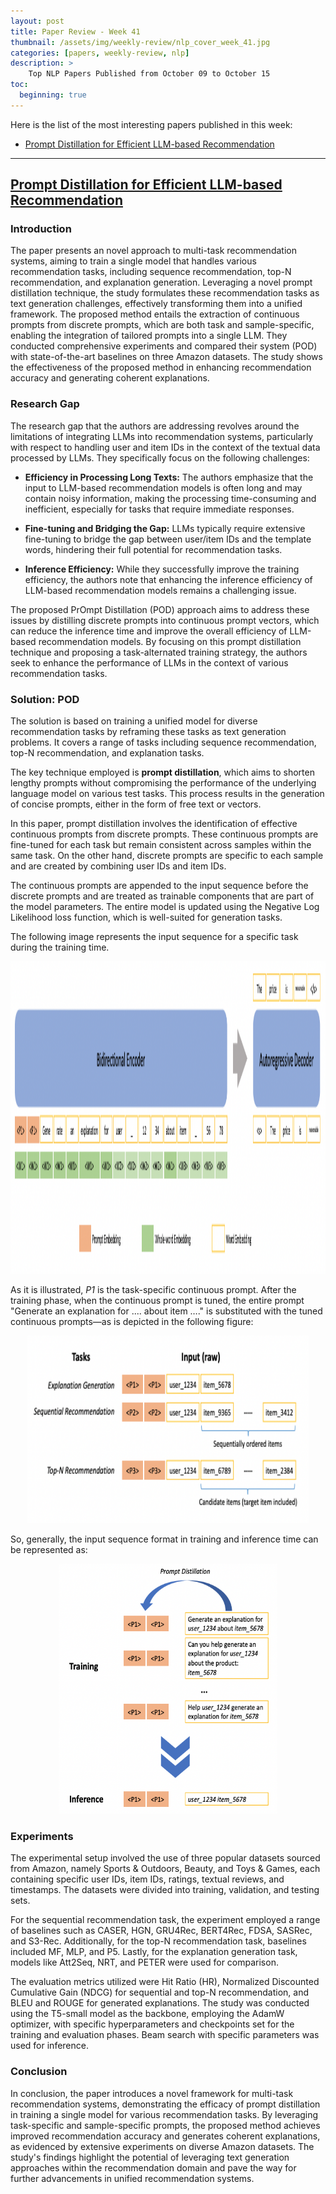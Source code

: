 ```yaml
---
layout: post
title: Paper Review - Week 41
thumbnail: /assets/img/weekly-review/nlp_cover_week_41.jpg
categories: [papers, weekly-review, nlp]
description: >
    Top NLP Papers Published from October 09 to October 15
toc:
  beginning: true
---
```


Here is the list of the most interesting papers published in this week:
* [Prompt Distillation for Efficient LLM-based Recommendation][podSum]

---

## [Prompt Distillation for Efficient LLM-based Recommendation][podPaper]
 




### Introduction

The paper presents an novel approach to multi-task recommendation systems, aiming to train a single model that handles various recommendation tasks, including sequence recommendation, top-N recommendation, and explanation generation. Leveraging a novel prompt distillation technique, the study formulates these recommendation tasks as text generation challenges, effectively transforming them into a unified framework. The proposed method entails the extraction of continuous prompts from discrete prompts, which are both task and sample-specific, enabling the integration of tailored prompts into a single LLM. They conducted comprehensive experiments and compared their system (POD) with state-of-the-art baselines on three Amazon datasets. The study shows the effectiveness of the proposed method in enhancing recommendation accuracy and generating coherent explanations.

### Research Gap

The research gap that the authors are addressing revolves around the limitations of integrating LLMs into recommendation systems, particularly with respect to handling user and item IDs in the context of the textual data processed by LLMs. They specifically focus on the following challenges:

* **Efficiency in Processing Long Texts:** The authors emphasize that the input to LLM-based recommendation models is often long and may contain noisy information, making the processing time-consuming and inefficient, especially for tasks that require immediate responses.

* **Fine-tuning and Bridging the Gap:** LLMs typically require extensive fine-tuning to bridge the gap between user/item IDs and the template words, hindering their full potential for recommendation tasks.

* **Inference Efficiency:** While they successfully improve the training efficiency, the authors note that enhancing the inference efficiency of LLM-based recommendation models remains a challenging issue.

The proposed PrOmpt Distillation (POD) approach aims to address these issues by distilling discrete prompts into continuous prompt vectors, which can reduce the inference time and improve the overall efficiency of LLM-based recommendation models. By focusing on this prompt distillation technique and proposing a task-alternated training strategy, the authors seek to enhance the performance of LLMs in the context of various recommendation tasks.

### Solution: POD

The solution is based on training a unified model for diverse recommendation tasks by reframing these tasks as text generation problems. It covers a range of tasks including sequence recommendation, top-N recommendation, and explanation tasks.

The key technique employed is __prompt distillation__, which aims to shorten lengthy prompts without compromising the performance of the underlying language model on various test tasks. This process results in the generation of concise prompts, either in the form of free text or vectors.

In this paper, prompt distillation involves the identification of effective continuous prompts from discrete prompts. These continuous prompts are fine-tuned for each task but remain consistent across samples within the same task. On the other hand, discrete prompts are specific to each sample and are created by combining user IDs and item IDs.

The continuous prompts are appended to the input sequence before the discrete prompts and are treated as trainable components that are part of the model parameters. The entire model is updated using the Negative Log Likelihood loss function, which is well-suited for generation tasks.

The following image represents the input sequence for a specific task during the training time. 

<p style="text-align:center;"><img src="/assets/img/weekly-review/pod_finetuning_architecture.png" alt="The Architecture" width="700" height="500"></p>

As it is illustrated, _P1_ is the task-specific continuous prompt. After the training phase, when the continuous prompt is tuned, the entire prompt "Generate an explanation for .... about item …." is substituted with the tuned continuous prompts—as is depicted in the following figure:

<p style="text-align:center;"><img src="/assets/img/weekly-review/pod_inference.png" alt="The Architecture" width="450" height="300"></p>

So, generally, the input sequence format in training and inference time can be represented as:

<p style="text-align:center;"><img src="/assets/img/weekly-review/pod_training_inference.png" alt="The Architecture" width="350" height="400"></p>



### Experiments

The experimental setup involved the use of three popular datasets sourced from Amazon, namely Sports & Outdoors, Beauty, and Toys & Games, each containing specific user IDs, item IDs, ratings, textual reviews, and timestamps. The datasets were divided into training, validation, and testing sets.

For the sequential recommendation task, the experiment employed a range of baselines such as CASER, HGN, GRU4Rec, BERT4Rec, FDSA, SASRec, and S3-Rec. Additionally, for the top-N recommendation task, baselines included MF, MLP, and P5. Lastly, for the explanation generation task, models like Att2Seq, NRT, and PETER were used for comparison.

The evaluation metrics utilized were Hit Ratio (HR), Normalized Discounted Cumulative Gain (NDCG) for sequential and top-N recommendation, and BLEU and ROUGE for generated explanations. The study was conducted using the T5-small model as the backbone, employing the AdamW optimizer, with specific hyperparameters and checkpoints set for the training and evaluation phases. Beam search with specific parameters was used for inference.


### Conclusion

In conclusion, the paper introduces a novel framework for multi-task recommendation systems, demonstrating the efficacy of prompt distillation in training a single model for various recommendation tasks. By leveraging task-specific and sample-specific prompts, the proposed method achieves improved recommendation accuracy and generates coherent explanations, as evidenced by extensive experiments on diverse Amazon datasets. The study's findings highlight the potential of leveraging text generation approaches within the recommendation domain and pave the way for further advancements in unified recommendation systems.







[podPaper]: https://lileipisces.github.io/files/CIKM23-POD-paper.pdf
[podSum]: /blog/2023/week-41/#prompt-distillation-for-efficient-llm-based-recommendation

